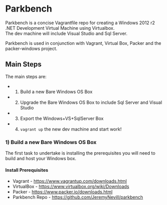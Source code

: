 # Parkbench

Parkbench is a concise Vagrantfile repo for creating a Windows 2012 r2 .NET Development Virtual Machine using Virtualbox.  
The dev machine will include Visual Studio and Sql Server. 

Parkbench is used in conjunction with Vagrant, Virtual Box, Packer and the packer-windows project.  


## Main Steps

The main steps are:

* 1) Build a new Bare Windows OS Box
* 2) Upgrade the Bare Windows OS Box to include Sql Server and Visual Studio
* 3) Export the Windows+VS+SqlServer Box
* 4) ```vagrant up``` the new dev machine and start work!


### 1) Build a new Bare Windows OS Box

The first task to undertake is installing the prerequisites you will need to build and host your Windows box.  

#### Install Prerequisites

* Vagrant - https://www.vagrantup.com/downloads.html
* VirtualBox - https://www.virtualbox.org/wiki/Downloads
* Packer - https://www.packer.io/downloads.html
* Parkbench Repo - https://github.com/JeremyNevill/parkbench





